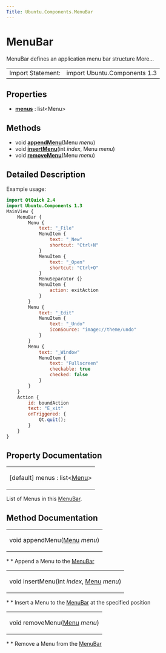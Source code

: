 ```yaml
---
Title: Ubuntu.Components.MenuBar
---
```

        
MenuBar
=======

<span class="subtitle"></span>
MenuBar defines an application menu bar structure More...

|                   |                              |
|-------------------|------------------------------|
| Import Statement: | import Ubuntu.Components 1.3 |

<span id="properties"></span>
Properties
----------

-   ****[menus](#menus-prop)**** : list&lt;Menu&gt;

<span id="methods"></span>
Methods
-------

-   void ****[appendMenu](#appendMenu-method)****(Menu *menu*)
-   void ****[insertMenu](#insertMenu-method)****(int *index*, Menu *menu*)
-   void ****[removeMenu](#removeMenu-method)****(Menu *menu*)

<span id="details"></span>
Detailed Description
--------------------

Example usage:

``` qml
import QtQuick 2.4
import Ubuntu.Components 1.3
MainView {
    MenuBar {
        Menu {
            text: "_File"
            MenuItem {
                text: "_New"
                shortcut: "Ctrl+N"
            }
            MenuItem {
                text: "_Open"
                shortcut: "Ctrl+O"
            }
            MenuSeparator {}
            MenuItem {
                action: exitAction
            }
        }
        Menu {
            text: "_Edit"
            MenuItem {
                text: "_Undo"
                iconSource: "image://theme/undo"
            }
        }
        Menu {
            text: "_Window"
            MenuItem {
                text: "Fullscreen"
                checkable: true
                checked: false
            }
        }
    }
    Action {
        id: boundAction
        text: "E_xit"
        onTriggered: {
            Qt.quit();
        }
    }
}
```

Property Documentation
----------------------

<table>
<colgroup>
<col width="100%" />
</colgroup>
<tbody>
<tr class="odd">
<td><p><span id="menus-prop"></span><span class="qmldefault">[default] </span><span class="name">menus</span> : <span class="type">list</span>&lt;<span class="type"><a href="Ubuntu.Components.Menu.md">Menu</a></span>&gt;</p></td>
</tr>
</tbody>
</table>

List of Menus in this [MenuBar](index.html).

Method Documentation
--------------------

<table>
<colgroup>
<col width="100%" />
</colgroup>
<tbody>
<tr class="odd">
<td><p><span id="appendMenu-method"></span><span class="type">void</span> <span class="name">appendMenu</span>(<span class="type"><a href="Ubuntu.Components.Menu.md">Menu</a></span> <em>menu</em>)</p></td>
</tr>
</tbody>
</table>

\* \* Append a Menu to the [MenuBar](index.html)

<table>
<colgroup>
<col width="100%" />
</colgroup>
<tbody>
<tr class="odd">
<td><p><span id="insertMenu-method"></span><span class="type">void</span> <span class="name">insertMenu</span>(<span class="type">int</span> <em>index</em>, <span class="type"><a href="Ubuntu.Components.Menu.md">Menu</a></span> <em>menu</em>)</p></td>
</tr>
</tbody>
</table>

\* \* Insert a Menu to the [MenuBar](index.html) at the specified position

<table>
<colgroup>
<col width="100%" />
</colgroup>
<tbody>
<tr class="odd">
<td><p><span id="removeMenu-method"></span><span class="type">void</span> <span class="name">removeMenu</span>(<span class="type"><a href="Ubuntu.Components.Menu.md">Menu</a></span> <em>menu</em>)</p></td>
</tr>
</tbody>
</table>

\* \* Remove a Menu from the [MenuBar](index.html)

